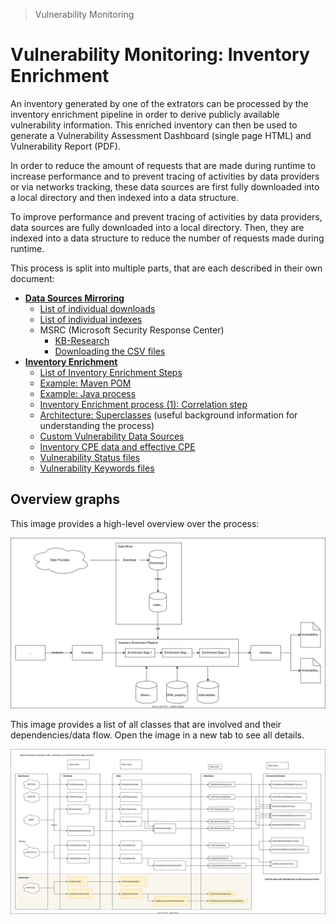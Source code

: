 > Vulnerability Monitoring

# Vulnerability Monitoring: Inventory Enrichment

An inventory generated by one of the extrators can be processed by the inventory enrichment pipeline in order to derive
publicly available vulnerability information. This enriched inventory can then be used to generate a Vulnerability
Assessment Dashboard (single page HTML) and Vulnerability Report (PDF).

In order to reduce the amount of requests that are made during runtime to increase performance and to prevent tracing of
activities by data providers or via networks tracking, these data sources are first fully downloaded into a local
directory and then indexed into a data structure.

To improve performance and prevent tracing of activities by data providers, data sources are fully downloaded into a
local directory. Then, they are indexed into a data structure to reduce the number of requests made during runtime.

This process is split into multiple parts, that are each described in their own document:

- [**Data Sources Mirroring**](mirror/mirror-overview.md)
    - [List of individual downloads](mirror/download.md)
    - [List of individual indexes](mirror/index.md)
    - MSRC (Microsoft Security Response Center)
        - [KB-Research](msrc/understanding-data.md)
        - [Downloading the CSV files](msrc/performing-csv-download.md)
- [**Inventory Enrichment**](enrichment/inventory-enrichment.md)
    - [List of Inventory Enrichment Steps](enrichment/steps.md)
    - [Example: Maven POM](enrichment/maven.md)
    - [Example: Java process](enrichment/java.md)
    - [Inventory Enrichment process (1): Correlation step](enrichment/artifact-correlation.md)
    - [Architecture: Superclasses](enrichment/java-super-classes.md) (useful background information for understanding
      the process)
    - [Custom Vulnerability Data Sources](enrichment/custom-vulnerabilities.md)
    - [Inventory CPE data and effective CPE](enrichment/parsing-effective-cpe.md)
    - [Vulnerability Status files](enrichment/vulnerability-status.md)
    - [Vulnerability Keywords files](enrichment/vulnerability-keywords.md)

## Overview graphs

This image provides a high-level overview over the process:

![Process overview](inventory-enrichment-overview.svg)

This image provides a list of all classes that are involved and their dependencies/data flow. Open the image in a new
tab to see all details.

![List of related classes and data flow](dependants.svg)
